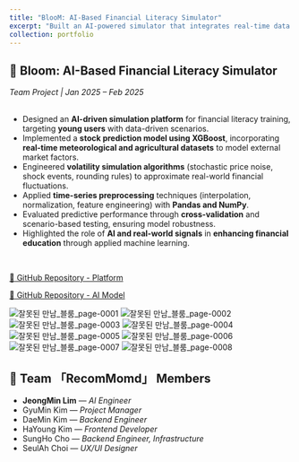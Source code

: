 ```yaml
---
title: "BlooM: AI-Based Financial Literacy Simulator"
excerpt: "Built an AI-powered simulator that integrates real-time data (weather & harvest) with financial modeling to train financial literacy. Focused on predictive modeling and volatility simulation.<br/><img src='/images/portfolio/bloom.png'>"
collection: portfolio
---
```


## 🏦 Bloom: AI-Based Financial Literacy Simulator  
*Team Project | Jan 2025 – Feb 2025*  
<br/>

- Designed an **AI-driven simulation platform** for financial literacy training, targeting **young users** with data-driven scenarios.  
- Implemented a **stock prediction model using XGBoost**, incorporating **real-time meteorological and agricultural datasets** to model external market factors.  
- Engineered **volatility simulation algorithms** (stochastic price noise, shock events, rounding rules) to approximate real-world financial fluctuations.  
- Applied **time-series preprocessing** techniques (interpolation, normalization, feature engineering) with **Pandas and NumPy**.  
- Evaluated predictive performance through **cross-validation** and scenario-based testing, ensuring model robustness.  
- Highlighted the role of **AI and real-world signals** in **enhancing financial education** through applied machine learning.  
<br/>

[🔗 GitHub Repository - Platform](https://github.com/JeongMinIsBest/Bloom)
  
[🔗 GitHub Repository - AI Model](https://github.com/JeongMinIsBest/2025-AICS-Bloom-MODEL)
<br/>

![잘못된 만남_블룸_page-0001](https://github.com/user-attachments/assets/42703dfa-a0ac-4350-9cd6-6946b5cdd0b2)
![잘못된 만남_블룸_page-0002](https://github.com/user-attachments/assets/da4137bd-c222-40fd-a454-b5b6b2a2e74b)
![잘못된 만남_블룸_page-0003](https://github.com/user-attachments/assets/9e6888b4-b12c-467b-bf11-2d3ebd02443b)
![잘못된 만남_블룸_page-0004](https://github.com/user-attachments/assets/bbcd35a1-1744-4d16-a6c3-24fb5a49f96c)
![잘못된 만남_블룸_page-0005](https://github.com/user-attachments/assets/965c2e99-f800-4443-bea2-c1777f7f40d8)
![잘못된 만남_블룸_page-0006](https://github.com/user-attachments/assets/e42fde61-66cc-40d4-b504-57078dcd6dec)
![잘못된 만남_블룸_page-0007](https://github.com/user-attachments/assets/98504925-d19e-4ec9-9270-1f04cee36825)
![잘못된 만남_블룸_page-0008](https://github.com/user-attachments/assets/151443e2-3302-40af-8ef1-e7ed6d43ffa2)
<br/>

## 👥 Team 「RecomMomd」 Members  
- **JeongMin Lim** — *AI Engineer*
- GyuMin Kim — *Project Manager*
- DaeMin Kim — *Backend Engineer*
- HaYoung Kim — *Frontend Developer*
- SungHo Cho — *Backend Engineer, Infrastructure* 
- SeulAh Choi — *UX/UI Designer*
<br/>
